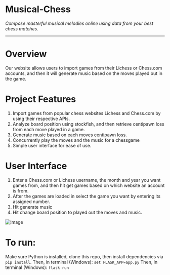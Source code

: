 # Musical-Chess
*Compose masterful musical melodies online using data from your best chess matches.*

---------------

# Overview
Our website allows users to import games from their Lichess or Chess.com accounts, and then it will generate music based on the moves played out in the game. 

# Project Features
1) Import games from popular chess websites Lichess and Chess.com by using their respective APIs.
2) Analyze board position using stockfish, and then retrieve centipawn loss from each move played in a game.
3) Generate music based on each moves centipawn loss.
4) Concurrently play the moves and the music for a chessgame
5) Simple user interface for ease of use.

# User Interface
1) Enter a Chess.com or Lichess username, the month and year you want games from, and then hit get games based on which website an account is from. 
2) After the games are loaded in select the game you want by entering its assigned number.
3) Hit generate music
4) Hit change board position to played out the moves and music.

![image](https://user-images.githubusercontent.com/73033177/117071234-70d5f580-acf4-11eb-8028-b9d8208060fa.png)

# To run: 

Make sure Python is installed, clone this repo, then install dependencies via `pip install`. 
Then, in terminal (Windows): `set FLASK_APP=app.py`
Then, in terminal (Windows): `flask run`
